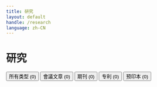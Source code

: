 ```yaml
---
title: 研究
layout: default
handle: /research
language: zh-CN
---
```


<div class="p-5 text-center bg-image bg-research-img">
    <div class="d-flex justify-content-start align-items-end h-100">
      <div class="text-white text-left">
        <h1 class="page-title mb-3">研究</h1>
      </div>
    </div>
</div>

<div class="content-wrapper">
  <div class="filter-section">
    <div class="auto-filter-tags">
      <button class="filter-tag" data-filter>所有类型 (<span class="countall">0</span>)</button>
      <button class="filter-tag" data-filter="conference">會議文章 (<span class="count">0</span>)</button>
      <button class="filter-tag" data-filter="journal">期刊 (<span class="count">0</span>)</button>
      <button class="filter-tag" data-filter="patent">专利 (<span class="count">0</span>)</button>
      <button class="filter-tag" data-filter="preprint">预印本 (<span class="count">0</span>)</button>
    </div>
    <div class="pagination" id="pagination"></div>
  </div>
  <div class="publication-list" id="publicationList">
    <!-- <div data-tags="js,css"><a href="https://www.jqueryscript.net/tags.php?/Bootstrap/">Bootstrap</a></div>
    <div data-tags="js">Angular</div>
    <div data-tags="html,css">TailwindCSS</div>
    <div data-tags="js">jQuery</div>
    <div data-tags="js,html">React.js</div>
    <div data-tags="js">Vue.js</div> -->
  </div>
</div>

<script>
$(document).ready(function() {
  $.autofilter({

    // CSS class when shown
    showClass: 'show',

    // CSS class when active
    activeClass: 'active',

    // use HTML as filter string
    htmlAsFilter: false,

    // filter string as substring
    subString: false,

    // minimum characters to start filter in input mode
    minChars: 3,

    // is case sensitive?
    caseSensitive: false,

    // enable animation
    animation: true,

    // duration in ms
    duration: 0,

    // default filter on page load
    // this value must match the data-filter attribute value of a filter trigger element
    default: false,

    // name of the query parameter used to filter
    urlSearchParam: false,
    
  });

  // JavaScript array to store publications
  let publications = [
    { title: "用于室内沉浸式通信的夹持天线系统：基于 3D 模型的性能分析", type: "preprint", authors: "王玉磊, 刘亚林, 付雅茹, Zhuguo Ding", source: "arXiv preprint arXiv:2506.07771", year: "2026", link: "https://arxiv.org/pdf/2506.07771" },
    { title: "蜂窝和基于 D2D 的异构物联网中信息集成和通信的随机几何分析", type: "journal", authors: "王玉磊, Li Feng, 刘亚林, Zhongjie Li", source: "计算机网络", year: "2024", link: "https://www.sciencedirect.com/science/article/pii/S1389128625000945" },
    { title: "考慮可靠性的行動群智感知系統聯合優化", type: "journal", authors: "Jiahui Feng, 付雅茹, Zheng Shi, 刘亚林, 熊景輝", source: "IEEE Transactions on Cognitive Communications and Networking", year: "2024", link: "https://ieeexplore.ieee.org/abstract/document/10764779" },
    { title: "空天地一体化网络：基于球面随机几何的上行链路连通性分析", type: "journal", authors: "刘亚林, 戴弘宁, 王曲北剑, Om Jee Pandey, 付雅茹, Ning Zhang, Dusit Niyato, 李至冲", source: "IEEE Journal on Selected Areas in Communications", year: "2024", link: "https://ieeexplore.ieee.org/document/10438999" },
    { title: "无人机辅助无线回程网络：上行链路传输的连通性分析", type: "journal", authors: "刘亚林, 王秋, 戴弘宁, 付雅茹, Ning Zhang, 李至冲", source: "IEEE Transactions on Vehicular Technology", year: "2023", link: "https://ieeexplore.ieee.org/document/10104142" },
    { title: "基于无人机的无线供能式物联网：机遇和挑战", type: "journal", authors: "刘亚林, 戴弘宁, 王皓, Muhammad Imran, Nadra Guizani", source: "IEEE Network", year: "2022", link: "https://ieeexplore.ieee.org/document/9762455" },
    { title: "增强数据选择器发起基于文本的验证码攻击", type: "journal", authors: "车奥林, 刘亚林, Hong Xiao, 王皓, Ke Zhang, 戴弘宁", source: "Security and Communication Networks", year: "2021", link: "https://www.hindawi.com/journals/scn/2021/9930608/" },
    { title: "无人机赋能万物互联：机遇和挑战", type: "journal", authors: "刘亚林, 戴弘宁, 王曲北剑, Mahendra K. Shukla, Muhammad Imran", source: "计算机通信", year: "2020", link: "https://www.sciencedirect.com/science/article/pii/S0140366419318754" },
    { title: "面对物联网场景下基于无人机的无线供能式数据采集方案", type: "journal", authors: "刘亚林, 戴弘宁, 王皓, Muhammad Imran, Xiaofen Wang, Muhammad Shoaib", source: "计算机通信", year: "2020", link: "https://www.sciencedirect.com/science/article/pii/S0140366419304852" },
    { title: "无人机辅助的物联网通信技术及其应用", type: "journal", authors: "刘亚林, 戴弘宁, 王曲北剑", source: "物联网学报（中国）", year: "2019", link: "https://www.henrylab.net/wp-content/uploads/2020/02/UEIoT-CIoTJ19.pdf" },

    // Conference
    { title: "Web3 DID 的混合衛星-地面部署：系统设计与效能分析", type: "conference", authors: "刘亚林, Zhigang Yan, Bingyuan Luo, Xiaochi Xu, 戴弘宁, 付雅茹, 陶畢生輝, 歐陽兆基", source: "IEEE MetaCom 2025", year: "2025", link: "https://arxiv.org/pdf/2507.02305" },
    { title: "提高移动群智感知效率：一种覆盖感知资源分配方法", type: "conference", authors: "付雅茹, Yue Zhang, Zheng Shi, Yongna Guo, 刘亚林", source: "The 2025 101st IEEE Vehicular Technology Conference (VTC2025-Spring), Oslo, Norway", year: "2025", link: "https://arxiv.org/pdf/2503.21942" },
    { title: "用于飞行器中继地空卫星连接的 3D 随机几何模型", type: "conference", authors: "王玉磊, 刘亚林, 付雅茹, Yujie Qin, Zhontgjie Li", source: "The 2025 IEEE 101st Vehicular Technology Conference (VTC2025-Spring), Oslo, Norway", year: "2025", link: "https://arxiv.org/pdf/2503.16202" },
    { title: "天空地一体化网络中六种跨层场景的统一网络建模", type: "conference", authors: "刘亚林, 付雅茹, 王曲北剑, 戴弘宁", source: "IEEE International Conference on Communications 2025 (IEEE ICC 2025) (EI and CCF C conference)", year: "2025", link: "https://arxiv.org/pdf/2504.21284" },
    { title: "下一代移动群智感知网络的子带和感知任务分配：最优框架", type: "conference", authors: "付雅茹, Yue Zhang, Zheng Shi, Hong Wang, 刘亚林", source: "IEEE 无线通信和网络会议 (WCNC) (EI and CCF C conference)", year: "2024", link: "#" },
    { title: "非地面网络中无人机对卫星通信的连接性分析（英文版）", type: "conference", authors: "刘亚林, 戴弘宁, Ning Zhang", source: "IEEE全球通信会议(GLEBECOM) (EI and CCF C conference)", year: "2021", link: "https://github.com/yalin-liu/yalin-liu.github.io/blob/ac92780f706900d9da2079947c9eeec5fb317105/papers/A2S%20GloCom.pdf" },
    { title: "空中之耳：防止空中窃听的地面移动干扰（英文版）", type: "conference", authors: "王曲北剑, 刘亚林, 戴弘宁, Muhammad Imran, Nidal Nasser", source: "IEEE全球通信会议(Globecom) (EI and CCF C conference)", year: "2021", link: "#" },
    { title: "地对无人机通信网络：基于随机几何的性能分析（英文版）", type: "conference", authors: "刘亚林, 戴弘宁, Muhammad Imran, Nidal Nasser", source: "IEEE国际通信会议(Globecom) (EI and CCF C conference)", year: "2021", link: "https://github.com/yalin-liu/yalin-academic/blob/4c682e1a003864ffb4a826131beab179963baa59/papers/SGG2U.pdf" },
    { title: "海报：带定向无线能量传输的支持无人机的数据采集方案", type: "conference", authors: "刘亚林, 戴弘宁, 彭宇阳, 王皓", source: "嵌入式无线系统和网络国际会议（EWSN）", year: "2019", link: "https://github.com/yalin-liu/yalin-academic/blob/517ff5d24a5fa74da5a7ebe9110e15de7d988c01/papers/EWSN-liu.pdf" },
    { title: "情绪识别系统及方法", type: "patent", authors: "Yalin Liu", source: "香港教育大学，专利号：HK30074872", year: "2023", link: "#" },
  ];

  const ITEMS_PER_PAGE = 999;
  let currentPage = 1;
  let currentFilter = 'all';

  // Function to count publications by type
  function countPublicationsByType() {
    const counts = {
      all: publications.length,
      conference: publications.filter(pub => pub.type === 'conference').length,
      journal: publications.filter(pub => pub.type === 'journal').length,
      patent: publications.filter(pub => pub.type === 'patent').length,
      preprint: publications.filter(pub => pub.type === 'preprint').length
    };
    return counts;
  }

  function getLabelType(type) {
    const typeObj = {
      journal: 'badge bg-success',
      conference: 'badge bg-primary',
      preprint: 'badge bg-secondary',
      patent: 'badge bg-info',
    };
    return typeObj[type] ?? 'badge bg-secondary';
  }

  // Function to update filter tag counts
  function updateFilterCounts() {
    const counts = countPublicationsByType();
    $('.filter-tag').find('.countall').text(counts['all'] || 0);
    $('.filter-tag').each(function() {
      const type = $(this).data('filter');
      $(this).find('.count').text(counts[type] || 0);
    });
  }
  
  // Function to render publications for the current page
  function renderPublications(filter = 'all', page = 1) {
    const $publicationList = $('#publicationList');
    $publicationList.empty();
    const filteredPublications = filter === 'all' ? publications : publications.filter(pub => pub.type === filter);
    const startIndex = (page - 1) * ITEMS_PER_PAGE;
    const endIndex = startIndex + ITEMS_PER_PAGE;
    const paginatedPublications = filteredPublications.slice(startIndex, endIndex);
    paginatedPublications.forEach(pub => {
      const { type, link } = pub;
      const linkIsDisabled = (link === '#')? 'btn disabled border-0 p-0' : '';
      const $item = $('<div class="publication-item">')
        .attr('data-tags', type)
        .append($('<a>').attr({'href': pub.link, "target": "_blank", "class": linkIsDisabled}).text(pub.title))
        .append($('<br>'))
        .append($('<span class="'+getLabelType(type)+'">').text(type.charAt(0).toUpperCase() + type.slice(1)))
        .append($('<br>'))
        .append($('<span>').text(pub.authors))
        .append($('<br>'))
        .append($('<span>').text(pub.source))
        .append($('<br>'))
        .append($('<span>').text('Publication year: ' + pub.year));
      $item.appendTo($publicationList);
    });
    // updatePagination(filteredPublications.length, page);
  }

  // Function to update pagination
  // function updatePagination(totalItems, currentPage) {
  //   const $pagination = $('#pagination');
  //   $pagination.empty();
  //   const totalPages = Math.ceil(totalItems / ITEMS_PER_PAGE);

  //   for (let i = 1; i <= totalPages; i++) {
  //     const $pageButton = $('<button class="page-btn">').text(i).on('click', () => {
  //       currentPage = i;
  //       renderPublications(currentFilter, currentPage);
  //       $('.page-btn').removeClass('active');
  //       $pageButton.addClass('active');
  //     });

  //     if (i === currentPage) {
  //       $pageButton.addClass('active');
  //     }

  //     $pagination.append($pageButton);
  //   }
  // }

  // Handle tag clicks to set filter
  $('.filter-tag').on('click', function() {
    const filterType = $(this).data('filter');
    $('.auto-filter-tags').autoFilter('filter', filterType);
    $('.filter-tag').removeClass('active');
    $(this).addClass('active');
  });

  updateFilterCounts();
  renderPublications('all', currentPage);
  $('.filter-tag[data-filter="all"]').addClass('active');
});
</script>
